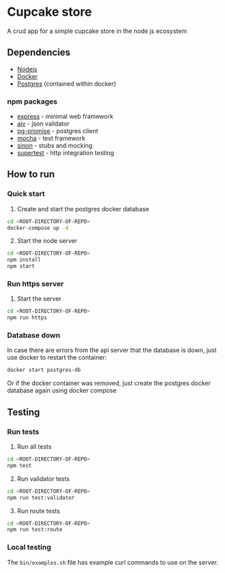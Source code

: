 # Cupcake store

A crud app for a simple cupcake store in the node js ecosystem

## Dependencies

- [Nodejs](https://nodejs.org/)
- [Docker](https://www.docker.com/)
- [Postgres](https://www.postgresql.org/) (contained within docker)

### npm packages

- [express](https://www.npmjs.com/package/express) - minimal web framework
- [ajv](https://www.npmjs.com/package/ajv) - json validator
- [pg-promise](https://www.npmjs.com/package/pg-promise) - postgres client
- [mocha](https://www.npmjs.com/package/mocha) - test framework
- [sinon](https://www.npmjs.com/package/sinon) - stubs and mocking
- [supertest](https://www.npmjs.com/package/supertest) - http integration testing

## How to run

### Quick start
1. Create and start the postgres docker database
```bash
cd <ROOT-DIRECTORY-OF-REPO>
docker-compose up -d
```

2. Start the node server
```bash
cd <ROOT-DIRECTORY-OF-REPO>
npm install
npm start
```

### Run https server

1. Start the server
```bash
cd <ROOT-DIRECTORY-OF-REPO>
npm run https
```

### Database down

In case there are errors from the api server that the database is down, just use docker to restart the container:
```bash
docker start postgres-db
```

Or if the docker container was removed, just create the postgres docker database again using docker compose

## Testing

### Run tests

1. Run all tests
```bash
cd <ROOT-DIRECTORY-OF-REPO>
npm test
```

2. Run validator tests
```bash
cd <ROOT-DIRECTORY-OF-REPO>
npm run test:validator
```

3. Run route tests
```bash
cd <ROOT-DIRECTORY-OF-REPO>
npm run test:route
```

### Local testing

The `bin/examples.sh` file has example curl commands to use on the server.